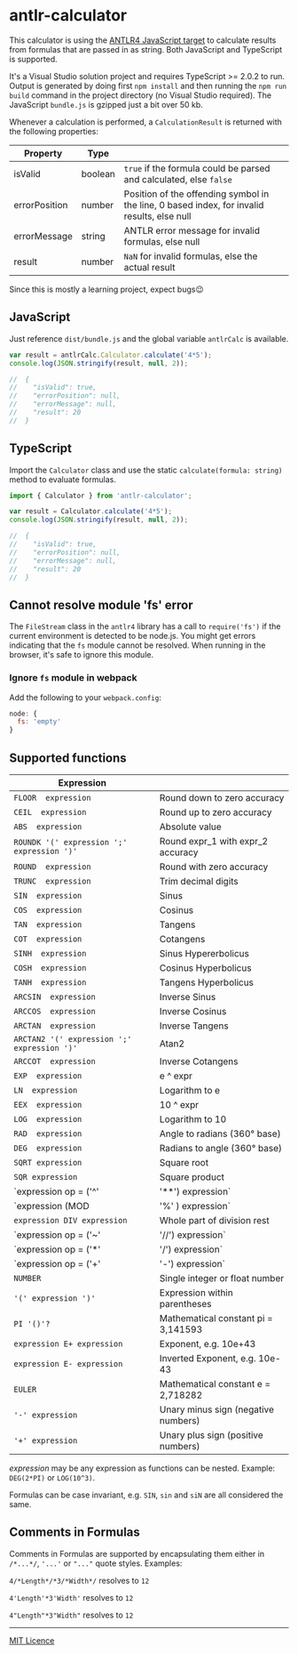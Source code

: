 ﻿# antlr-calculator

This calculator is using the [ANTLR4 JavaScript target](https://github.com/antlr/antlr4/blob/master/doc/javascript-target.md)
to calculate results from formulas that are passed in as string. Both JavaScript and TypeScript is supported.

It's a Visual Studio solution project and requires TypeScript >= 2.0.2 to run. Output is generated by doing first `npm install`
and then running the `npm run build` command in the project directory (no Visual Studio required). The JavaScript `bundle.js`
is gzipped just a bit over 50&nbsp;kb.

Whenever a calculation is performed, a `CalculationResult` is returned with the following properties:

|Property|Type||
|-|-|-|
|isValid|boolean| `true` if the formula could be parsed and calculated, else `false` |
|errorPosition|number| Position of the offending symbol in the line, 0 based index, for invalid results, else null |
|errorMessage|string| ANTLR error message for invalid formulas, else null |
|result|number| `NaN` for invalid formulas, else the actual result |

Since this is mostly a learning project, expect bugs😉

## JavaScript

Just reference `dist/bundle.js` and the global variable `antlrCalc` is available.
 

``` javascript
var result = antlrCalc.Calculator.calculate('4*5');
console.log(JSON.stringify(result, null, 2));

//  {
//    "isValid": true,
//    "errorPosition": null,
//    "errorMessage": null,
//    "result": 20
//  }

```

## TypeScript

Import the `Calculator` class and use the static `calculate(formula: string)` method to evaluate formulas.

``` typescript
import { Calculator } from 'antlr-calculator';

var result = Calculator.calculate('4*5');
console.log(JSON.stringify(result, null, 2));

//  {
//    "isValid": true,
//    "errorPosition": null,
//    "errorMessage": null,
//    "result": 20
//  }
```

## Cannot resolve module 'fs' error
The `FileStream` class in the `antlr4` library has a call to `require('fs')` if the
current environment is detected to be node.js. You might get errors indicating that
the `fs` module cannot be resolved. When running in the browser, it's safe to ignore this module.

### Ignore `fs` module in webpack
Add the following to your `webpack.config`:

``` javascript
node: {
  fs: 'empty'
}
```

## Supported functions

| Expression                               |                                       |
|------------------------------------------|---------------------------------------|
`FLOOR  expression`                        | Round down to zero accuracy           |
`CEIL  expression`                         | Round up to zero accuracy             |
`ABS  expression`                          | Absolute value                        |
`ROUNDK '(' expression ';' expression ')'` | Round expr_1 with expr_2 accuracy     |
`ROUND  expression`                        | Round with zero accuracy              |
`TRUNC  expression`                        | Trim decimal digits                   |
`SIN  expression`                          | Sinus                                 |
`COS  expression`                          | Cosinus                               |
`TAN  expression`                          | Tangens                               |
`COT  expression`                          | Cotangens	                           |
`SINH  expression`                         | Sinus Hypererbolicus                  |
`COSH  expression`                         | Cosinus Hyperbolicus                  |
`TANH  expression`                         | Tangens Hyperbolicus                  |
`ARCSIN  expression`                       | Inverse Sinus                         |
`ARCCOS  expression`                       | Inverse Cosinus                       |
`ARCTAN  expression`                       | Inverse Tangens                       |
`ARCTAN2 '(' expression ';' expression ')'`| Atan2                                 |
`ARCCOT  expression`                       | Inverse Cotangens                     |
`EXP  expression`                          | e ^ expr                              |
`LN  expression`                           | Logarithm to e                        |
`EEX  expression`                          | 10 ^ expr                             |
`LOG  expression`                          | Logarithm to 10                       |
`RAD  expression`                          | Angle to radians (360° base)          |
`DEG  expression`                          | Radians to angle (360° base)          |
`SQRT expression`                          | Square root                           |
`SQR expression`                           | Square product                        |
`expression op = ('^'|'**') expression`    | expr_1 to the expr_2 th power         |
`expression (MOD | '%' ) expression`       | Modulo                                |
`expression DIV expression`                | Whole part of division rest           |
`expression op = ('~'|'//') expression`    | expr_1 nth root of expr_2             |
`expression op = ('*'|'/') expression`     | Multiplication or division            |
`expression op = ('+'|'-') expression`     | Addition or subtraction               |
`NUMBER	`                                  | Single integer or float number        |
`'(' expression ')'`                       | Expression within parentheses         |
`PI '()'?`                                 | Mathematical constant pi = 3,141593   |
`expression E+ expression`                 | Exponent, e.g. 10e+43                 |
`expression E- expression`                 | Inverted Exponent, e.g. 10e-43        |
`EULER`                                    | Mathematical constant e = 2,718282    |
`'-' expression`                           | Unary minus sign (negative numbers)   |
`'+' expression`                           | Unary plus sign (positive numbers)    |

_expression_ may be any expression as functions can be nested. Example: `DEG(2*PI)` or `LOG(10^3)`.

Formulas can be case invariant, e.g. `SIN`, `sin` and `siN` are all considered the same.

## Comments in Formulas

Comments in Formulas are supported by encapsulating them either in `/*...*/`, `'...'` or `"..."` quote styles. Examples:

`4/*Length*/*3/*Width*/` resolves to `12`

`4'Length'*3'Width'` resolves to `12`

`4"Length"*3"Width"` resolves to `12`

---

[MIT Licence](Licence.md)